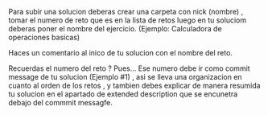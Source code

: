 Para subir una solucion deberas crear una carpeta con nick (nombre) ,  tomar el numero de reto que es en la lista de retos luego en tu soluciom deberas 
poner el nombre del ejercicio. (Ejemplo: Calculadora de operaciones basicas)

Haces un comentario al inico de tu solucion con el nombre del reto.

Recuerdas el numero del reto ? Pues... Ese numero debe ir como commit message de tu solucion (Ejemplo #1) , asi se lleva una organizacion en cuanto al orden
de los retos , y tambien debes explicar de manera resumida tu solucion en el apartado de extended description que se encunetra debajo del commmit messagfe.
